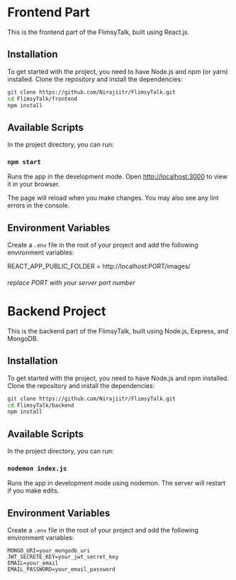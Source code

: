 
# Frontend Part

This is the frontend part of the FlimsyTalk, built using React.js.

## Installation

To get started with the project, you need to have Node.js and npm (or yarn) installed. Clone the repository and install the dependencies:

```bash
git clone https://github.com/Nirajiitr/FlimsyTalk.git
cd FlimsyTalk/frontend
npm install
```

## Available Scripts

In the project directory, you can run:

### `npm start`

Runs the app in the development mode.
Open [http://localhost:3000](http://localhost:3000) to view it in your browser.

The page will reload when you make changes.
You may also see any lint errors in the console.

## Environment Variables

Create a `.env` file in the root of your project and add the following environment variables:

REACT_APP_PUBLIC_FOLDER = http://localhost:PORT/images/   
###### replace PORT with your server port number

# Backend Project

This is the backend part of the FlimsyTalk, built using Node.js, Express, and MongoDB.

## Installation

To get started with the project, you need to have Node.js and npm installed. Clone the repository and install the dependencies:

```bash
git clone https://github.com/Nirajiitr/FlimsyTalk.git
cd FlimsyTalk/backend
npm install
```

## Available Scripts

In the project directory, you can run:

### `nodemon index.js`

Runs the app in development mode using nodemon. The server will restart if you make edits.

## Environment Variables

Create a `.env` file in the root of your project and add the following environment variables:

```plaintext
MONGO_URI=your_mongodb_uri
JWT_SECRETE_KEY=your_jwt_secret_key
EMAIL=your_email
EMAIL_PASSWORD=your_email_password
```


